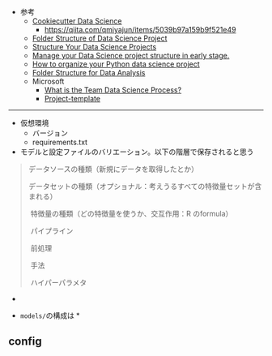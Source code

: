 * 参考
  * [Cookiecutter Data Science](https://drivendata.github.io/cookiecutter-data-science/)
    * https://qiita.com/qmiyajun/items/5039b97a159b9f521e49
  * [Folder Structure of Data Science Project](https://dzone.com/articles/data-science-project-folder-structure)
  * [Structure Your Data Science Projects](https://towardsdatascience.com/structure-your-data-science-projects-6c6c8653c16a)
  * [Manage your Data Science project structure in early stage.](https://towardsdatascience.com/manage-your-data-science-project-structure-in-early-stage-95f91d4d0600)
  * [How to organize your Python data science project](https://gist.github.com/ericmjl/27e50331f24db3e8f957d1fe7bbbe510)
  * [Folder Structure for Data Analysis](https://r-dir.com/blog/2013/11/folder-structure-for-data-analysis.html)
  * Microsoft
    * [What is the Team Data Science Process?](https://docs.microsoft.com/en-us/azure/machine-learning/team-data-science-process/overview)
    * [Project-template](https://github.com/Azure/Azure-TDSP-ProjectTemplate)

----



* 仮想環境
  * バージョン
  * requirements.txt
* モデルと設定ファイルのバリエーション。以下の階層で保存されると思う

> データソースの種類（新規にデータを取得したとか）
>
> ​	データセットの種類（オプショナル：考えうるすべての特徴量セットが含まれる）
>
> ​		特徴量の種類（どの特徴量を使うか、交互作用：R のformula）
>
> ​			パイプライン
>
> ​					前処理
>
> ​					手法
>
> ​			ハイパーパラメタ	



* 

* `models/`の構成は
  * 

## config

